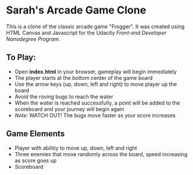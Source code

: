 Sarah's Arcade Game Clone
===============================

This is a clone of the classic arcade game "Frogger". It was created using HTML Canvas and Javascript for the Udacity _Front-end Developer Nanodegree Program_.

## To Play:
- Open **index.html** in your browser, gameplay will begin immediately
- The player starts at the bottom center of the game board
- Use the arrow keys (up, down, left and right) to move player up the board
- Avoid the roving bugs to reach the water
- When the water is reached successfully, a point will be added to the scoreboard and  your journey will begin again
- _Note_: WATCH OUT! The bugs move faster as your score increases

## Game Elements
- Player with abilitiy to move up, down, left and right
- Three enemies that move randomly across the board, speed increasing as score goes up
- Scoreboard